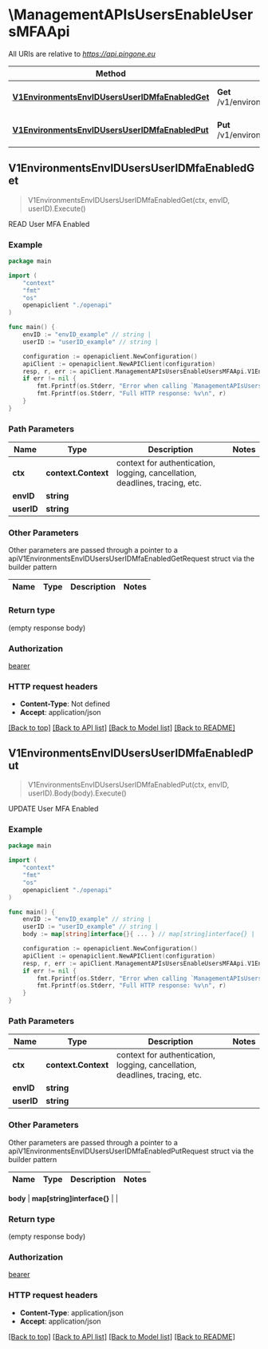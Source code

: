 # \ManagementAPIsUsersEnableUsersMFAApi

All URIs are relative to *https://api.pingone.eu*

Method | HTTP request | Description
------------- | ------------- | -------------
[**V1EnvironmentsEnvIDUsersUserIDMfaEnabledGet**](ManagementAPIsUsersEnableUsersMFAApi.md#V1EnvironmentsEnvIDUsersUserIDMfaEnabledGet) | **Get** /v1/environments/{envID}/users/{userID}/mfaEnabled | READ User MFA Enabled
[**V1EnvironmentsEnvIDUsersUserIDMfaEnabledPut**](ManagementAPIsUsersEnableUsersMFAApi.md#V1EnvironmentsEnvIDUsersUserIDMfaEnabledPut) | **Put** /v1/environments/{envID}/users/{userID}/mfaEnabled | UPDATE User MFA Enabled



## V1EnvironmentsEnvIDUsersUserIDMfaEnabledGet

> V1EnvironmentsEnvIDUsersUserIDMfaEnabledGet(ctx, envID, userID).Execute()

READ User MFA Enabled



### Example

```go
package main

import (
    "context"
    "fmt"
    "os"
    openapiclient "./openapi"
)

func main() {
    envID := "envID_example" // string | 
    userID := "userID_example" // string | 

    configuration := openapiclient.NewConfiguration()
    apiClient := openapiclient.NewAPIClient(configuration)
    resp, r, err := apiClient.ManagementAPIsUsersEnableUsersMFAApi.V1EnvironmentsEnvIDUsersUserIDMfaEnabledGet(context.Background(), envID, userID).Execute()
    if err != nil {
        fmt.Fprintf(os.Stderr, "Error when calling `ManagementAPIsUsersEnableUsersMFAApi.V1EnvironmentsEnvIDUsersUserIDMfaEnabledGet``: %v\n", err)
        fmt.Fprintf(os.Stderr, "Full HTTP response: %v\n", r)
    }
}
```

### Path Parameters


Name | Type | Description  | Notes
------------- | ------------- | ------------- | -------------
**ctx** | **context.Context** | context for authentication, logging, cancellation, deadlines, tracing, etc.
**envID** | **string** |  | 
**userID** | **string** |  | 

### Other Parameters

Other parameters are passed through a pointer to a apiV1EnvironmentsEnvIDUsersUserIDMfaEnabledGetRequest struct via the builder pattern


Name | Type | Description  | Notes
------------- | ------------- | ------------- | -------------



### Return type

 (empty response body)

### Authorization

[bearer](../README.md#bearer)

### HTTP request headers

- **Content-Type**: Not defined
- **Accept**: application/json

[[Back to top]](#) [[Back to API list]](../README.md#documentation-for-api-endpoints)
[[Back to Model list]](../README.md#documentation-for-models)
[[Back to README]](../README.md)


## V1EnvironmentsEnvIDUsersUserIDMfaEnabledPut

> V1EnvironmentsEnvIDUsersUserIDMfaEnabledPut(ctx, envID, userID).Body(body).Execute()

UPDATE User MFA Enabled



### Example

```go
package main

import (
    "context"
    "fmt"
    "os"
    openapiclient "./openapi"
)

func main() {
    envID := "envID_example" // string | 
    userID := "userID_example" // string | 
    body := map[string]interface{}{ ... } // map[string]interface{} |  (optional)

    configuration := openapiclient.NewConfiguration()
    apiClient := openapiclient.NewAPIClient(configuration)
    resp, r, err := apiClient.ManagementAPIsUsersEnableUsersMFAApi.V1EnvironmentsEnvIDUsersUserIDMfaEnabledPut(context.Background(), envID, userID).Body(body).Execute()
    if err != nil {
        fmt.Fprintf(os.Stderr, "Error when calling `ManagementAPIsUsersEnableUsersMFAApi.V1EnvironmentsEnvIDUsersUserIDMfaEnabledPut``: %v\n", err)
        fmt.Fprintf(os.Stderr, "Full HTTP response: %v\n", r)
    }
}
```

### Path Parameters


Name | Type | Description  | Notes
------------- | ------------- | ------------- | -------------
**ctx** | **context.Context** | context for authentication, logging, cancellation, deadlines, tracing, etc.
**envID** | **string** |  | 
**userID** | **string** |  | 

### Other Parameters

Other parameters are passed through a pointer to a apiV1EnvironmentsEnvIDUsersUserIDMfaEnabledPutRequest struct via the builder pattern


Name | Type | Description  | Notes
------------- | ------------- | ------------- | -------------


 **body** | **map[string]interface{}** |  | 

### Return type

 (empty response body)

### Authorization

[bearer](../README.md#bearer)

### HTTP request headers

- **Content-Type**: application/json
- **Accept**: application/json

[[Back to top]](#) [[Back to API list]](../README.md#documentation-for-api-endpoints)
[[Back to Model list]](../README.md#documentation-for-models)
[[Back to README]](../README.md)

